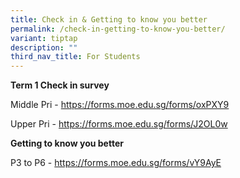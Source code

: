 ```yaml
---
title: Check in & Getting to know you better
permalink: /check-in-getting-to-know-you-better/
variant: tiptap
description: ""
third_nav_title: For Students
---
```

<p><strong>Term 1 Check in survey</strong>
</p>
<p>Middle Pri - <a href="https://forms.moe.edu.sg/forms/oxPXY9" rel="noopener noreferrer nofollow" target="_blank">https://forms.moe.edu.sg/forms/oxPXY9</a>
</p>
<p>Upper Pri - <a href="https://forms.moe.edu.sg/forms/J2OL0w" rel="noopener nofollow" target="_blank">https://forms.moe.edu.sg/forms/J2OL0w</a>
</p>
<p></p>
<p><strong>Getting to know you better</strong>
</p>
<p>P3 to P6 - <a href="https://forms.moe.edu.sg/forms/vY9AyE" rel="noopener noreferrer nofollow" target="_blank">https://forms.moe.edu.sg/forms/vY9AyE</a>
</p>